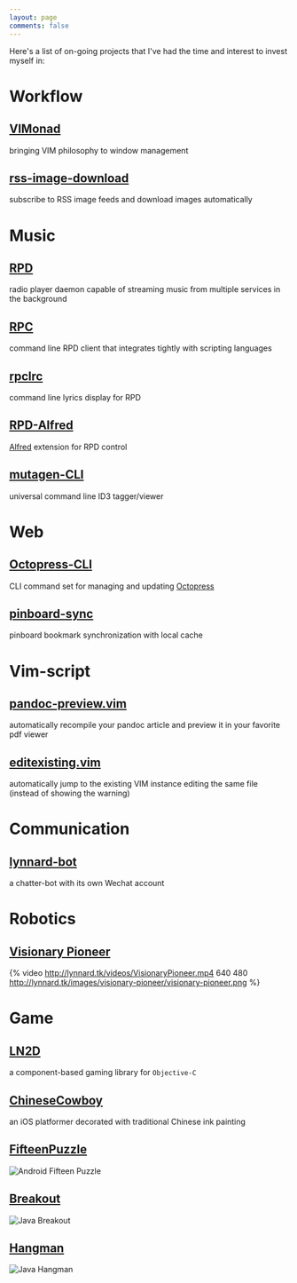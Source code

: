 ```yaml
---
layout: page
comments: false
---
```


Here's a list of on-going projects that I've had the time and interest to invest myself in:

# Workflow

## [VIMonad](http://vimonad.lynnard.tk)

bringing VIM philosophy to window management

## [rss-image-download](https://github.com/lynnard/rss-image-download)

subscribe to RSS image feeds and download images automatically

# Music

## [RPD](http://rpd.lynnard.tk)

radio player daemon capable of streaming music from multiple services in the background

## [RPC](https://github.com/lynnard/RPC)

command line RPD client that integrates tightly with scripting languages

## [rpclrc](https://github.com/lynnard/rpclrc)

command line lyrics display for RPD

## [RPD-Alfred](https://github.com/lynnard/RPD-Alfred)

[Alfred](http://www.alfredapp.com) extension for RPD control

## [mutagen-CLI](http://mutagen.lynnard.tk)

universal command line ID3 tagger/viewer

# Web

## [Octopress-CLI](http://octopress.lynnard.tk)

CLI command set for managing and updating [Octopress](http://octopress.org)

## [pinboard-sync](http://pinboard.lynnard.tk)

pinboard bookmark synchronization with local cache

# Vim-script

## [pandoc-preview.vim](https://github.com/lynnard/pandoc-preview.vim)

automatically recompile your pandoc article and preview it in your favorite pdf viewer 

## [editexisting.vim](https://github.com/lynnard/editexisting.vim)

automatically jump to the existing VIM instance editing the same file (instead of showing the warning)

# Communication

## [lynnard-bot](/projects/lynnard-bot)

a chatter-bot with its own Wechat account

# Robotics

## [Visionary Pioneer](/projects/visionary-pioneer)

{% video http://lynnard.tk/videos/VisionaryPioneer.mp4 640 480 http://lynnard.tk/images/visionary-pioneer/visionary-pioneer.png %}

# Game

## [LN2D](http://ln2d.lynnard.tk)

a component-based gaming library for `Objective-C`

## [ChineseCowboy](http://bitbucket.org/lynnard/chinesecowboy)

an iOS platformer decorated with traditional Chinese ink painting

## [FifteenPuzzle](https://github.com/lynnard/FifteenPuzzle)

![Android Fifteen Puzzle](/images/games/fifteen.jpg)

## [Breakout](https://github.com/lynnard/Breakout)

![Java Breakout](/images/games/breakout.jpg)

## [Hangman](https://github.com/lynnard/Hangman)

![Java Hangman](/images/games/hangman.jpg)

